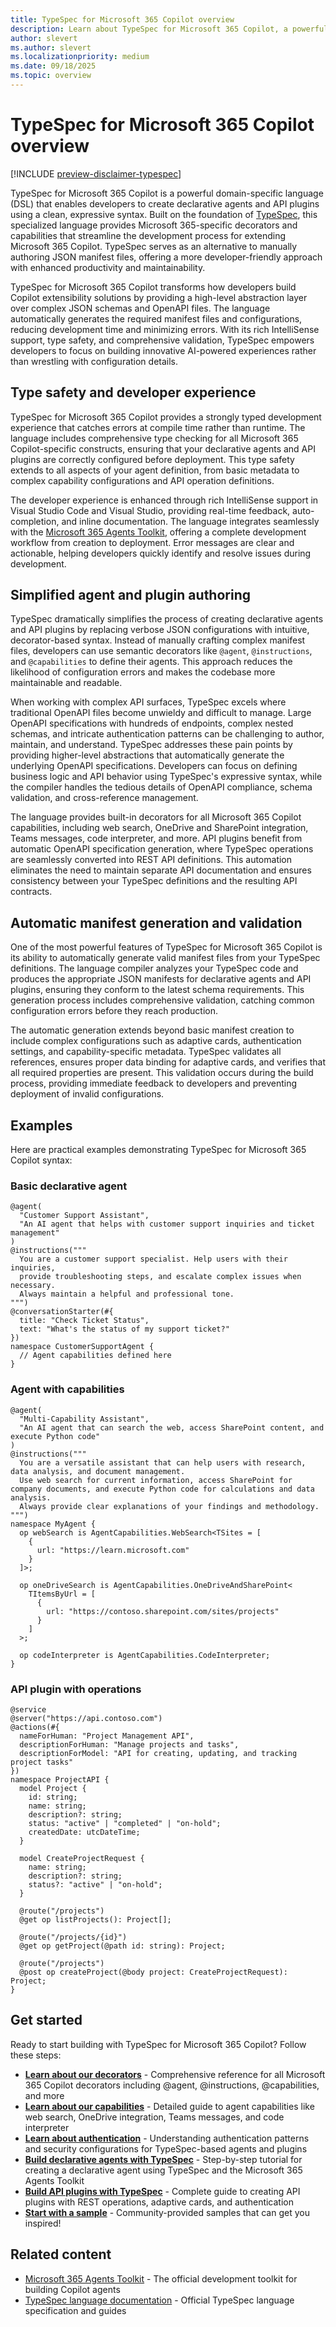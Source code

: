 ```yaml
---
title: TypeSpec for Microsoft 365 Copilot overview
description: Learn about TypeSpec for Microsoft 365 Copilot, a powerful domain-specific language for building declarative agents and API plugins
author: slevert
ms.author: slevert
ms.localizationpriority: medium
ms.date: 09/18/2025
ms.topic: overview
---
```


# TypeSpec for Microsoft 365 Copilot overview

[!INCLUDE [preview-disclaimer-typespec](includes/preview-disclaimer-typespec.md)]

TypeSpec for Microsoft 365 Copilot is a powerful domain-specific language (DSL) that enables developers to create declarative agents and API plugins using a clean, expressive syntax. Built on the foundation of [TypeSpec](https://typespec.io/), this specialized language provides Microsoft 365-specific decorators and capabilities that streamline the development process for extending Microsoft 365 Copilot. TypeSpec serves as an alternative to manually authoring JSON manifest files, offering a more developer-friendly approach with enhanced productivity and maintainability.

TypeSpec for Microsoft 365 Copilot transforms how developers build Copilot extensibility solutions by providing a high-level abstraction layer over complex JSON schemas and OpenAPI files. The language automatically generates the required manifest files and configurations, reducing development time and minimizing errors. With its rich IntelliSense support, type safety, and comprehensive validation, TypeSpec empowers developers to focus on building innovative AI-powered experiences rather than wrestling with configuration details.

## Type safety and developer experience

TypeSpec for Microsoft 365 Copilot provides a strongly typed development experience that catches errors at compile time rather than runtime. The language includes comprehensive type checking for all Microsoft 365 Copilot-specific constructs, ensuring that your declarative agents and API plugins are correctly configured before deployment. This type safety extends to all aspects of your agent definition, from basic metadata to complex capability configurations and API operation definitions.

The developer experience is enhanced through rich IntelliSense support in Visual Studio Code and Visual Studio, providing real-time feedback, auto-completion, and inline documentation. The language integrates seamlessly with the [Microsoft 365 Agents Toolkit](/microsoft-365/developer/overview-m365-agents-toolkit), offering a complete development workflow from creation to deployment. Error messages are clear and actionable, helping developers quickly identify and resolve issues during development.

## Simplified agent and plugin authoring

TypeSpec dramatically simplifies the process of creating declarative agents and API plugins by replacing verbose JSON configurations with intuitive, decorator-based syntax. Instead of manually crafting complex manifest files, developers can use semantic decorators like `@agent`, `@instructions`, and `@capabilities` to define their agents. This approach reduces the likelihood of configuration errors and makes the codebase more maintainable and readable.

When working with complex API surfaces, TypeSpec excels where traditional OpenAPI files become unwieldy and difficult to manage. Large OpenAPI specifications with hundreds of endpoints, complex nested schemas, and intricate authentication patterns can be challenging to author, maintain, and understand. TypeSpec addresses these pain points by providing higher-level abstractions that automatically generate the underlying OpenAPI specifications. Developers can focus on defining business logic and API behavior using TypeSpec's expressive syntax, while the compiler handles the tedious details of OpenAPI compliance, schema validation, and cross-reference management.

The language provides built-in decorators for all Microsoft 365 Copilot capabilities, including web search, OneDrive and SharePoint integration, Teams messages, code interpreter, and more. API plugins benefit from automatic OpenAPI specification generation, where TypeSpec operations are seamlessly converted into REST API definitions. This automation eliminates the need to maintain separate API documentation and ensures consistency between your TypeSpec definitions and the resulting API contracts.

## Automatic manifest generation and validation

One of the most powerful features of TypeSpec for Microsoft 365 Copilot is its ability to automatically generate valid manifest files from your TypeSpec definitions. The language compiler analyzes your TypeSpec code and produces the appropriate JSON manifests for declarative agents and API plugins, ensuring they conform to the latest schema requirements. This generation process includes comprehensive validation, catching common configuration errors before they reach production.

The automatic generation extends beyond basic manifest creation to include complex configurations such as adaptive cards, authentication settings, and capability-specific metadata. TypeSpec validates all references, ensures proper data binding for adaptive cards, and verifies that all required properties are present. This validation occurs during the build process, providing immediate feedback to developers and preventing deployment of invalid configurations.

## Examples

Here are practical examples demonstrating TypeSpec for Microsoft 365 Copilot syntax:

### Basic declarative agent

```typespec
@agent(
  "Customer Support Assistant",
  "An AI agent that helps with customer support inquiries and ticket management"
)
@instructions("""
  You are a customer support specialist. Help users with their inquiries,
  provide troubleshooting steps, and escalate complex issues when necessary.
  Always maintain a helpful and professional tone.
""")
@conversationStarter(#{
  title: "Check Ticket Status",
  text: "What's the status of my support ticket?"
})
namespace CustomerSupportAgent {
  // Agent capabilities defined here
}
```

### Agent with capabilities

```typespec
@agent(
  "Multi-Capability Assistant",
  "An AI agent that can search the web, access SharePoint content, and execute Python code"
)
@instructions("""
  You are a versatile assistant that can help users with research, data analysis, and document management.
  Use web search for current information, access SharePoint for company documents, and execute Python code for calculations and data analysis.
  Always provide clear explanations of your findings and methodology.
""")
namespace MyAgent {
  op webSearch is AgentCapabilities.WebSearch<TSites = [
    {
      url: "https://learn.microsoft.com"
    }
  ]>;

  op oneDriveSearch is AgentCapabilities.OneDriveAndSharePoint<
    TItemsByUrl = [
      {
        url: "https://contoso.sharepoint.com/sites/projects"
      }
    ]
  >;

  op codeInterpreter is AgentCapabilities.CodeInterpreter;
}
```

### API plugin with operations

```typespec
@service
@server("https://api.contoso.com")
@actions(#{
  nameForHuman: "Project Management API",
  descriptionForHuman: "Manage projects and tasks",
  descriptionForModel: "API for creating, updating, and tracking project tasks"
})
namespace ProjectAPI {
  model Project {
    id: string;
    name: string;
    description?: string;
    status: "active" | "completed" | "on-hold";
    createdDate: utcDateTime;
  }

  model CreateProjectRequest {
    name: string;
    description?: string;
    status?: "active" | "on-hold";
  }

  @route("/projects")
  @get op listProjects(): Project[];

  @route("/projects/{id}")
  @get op getProject(@path id: string): Project;

  @route("/projects")
  @post op createProject(@body project: CreateProjectRequest): Project;
}
```

## Get started

Ready to start building with TypeSpec for Microsoft 365 Copilot? Follow these steps:

- **[Learn about our decorators](typespec-decorators.md)** - Comprehensive reference for all Microsoft 365 Copilot decorators including @agent, @instructions, @capabilities, and more
- **[Learn about our capabilities](typespec-capabilities.md)** - Detailed guide to agent capabilities like web search, OneDrive integration, Teams messages, and code interpreter
- **[Learn about authentication](typespec-authentication.md)** - Understanding authentication patterns and security configurations for TypeSpec-based agents and plugins
- **[Build declarative agents with TypeSpec](build-declarative-agents-typespec.md)** - Step-by-step tutorial for creating a declarative agent using TypeSpec and the Microsoft 365 Agents Toolkit
- **[Build API plugins with TypeSpec](build-api-plugins-typespec.md)** - Complete guide to creating API plugins with REST operations, adaptive cards, and authentication
- **[Start with a sample](https://github.com/pnp/copilot-pro-dev-samples/tree/main/samples)** - Community-provided samples that can get you inspired!

## Related content

- [Microsoft 365 Agents Toolkit](https://aka.ms/M365AgentsToolkit) - The official development toolkit for building Copilot agents
- [TypeSpec language documentation](https://typespec.io/) - Official TypeSpec language specification and guides
